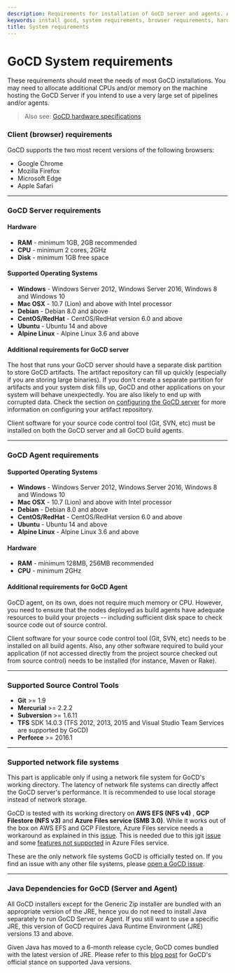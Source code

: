 ```yaml
---
description: Requirements for installation of GoCD server and agents. Additional CPUs and/or memory may need to be allocated.
keywords: install gocd, system requirements, browser requirements, hardware requirements, server requirements, operating systems, gocd agent
title: System requirements
---
```



# GoCD System requirements

These requirements should meet the needs of most GoCD installations. You may need to allocate additional CPUs and/or
memory on the machine hosting the GoCD Server if you intend to use a very large set of pipelines and/or agents.

> Also see: [GoCD hardware specifications](./hardware_specifications.html)

### Client (browser) requirements

GoCD supports the two most recent versions of the following browsers:

- Google Chrome
- Mozilla Firefox
- Microsoft Edge
- Apple Safari

<hr>

### GoCD Server requirements

#### Hardware

* **RAM** - minimum 1GB, 2GB recommended
* **CPU** - minimum 2 cores, 2GHz
* **Disk** - minimum 1GB free space

#### Supported Operating Systems

* **Windows** - Windows Server 2012, Windows Server 2016, Windows 8 and Windows 10
* **Mac OSX** - 10.7 (Lion) and above with Intel processor
* **Debian**  - Debian 8.0 and above
* **CentOS/RedHat** - CentOS/RedHat version 6.0 and above
* **Ubuntu** - Ubuntu 14 and above
* **Alpine Linux** - Alpine Linux 3.6 and above

#### Additional requirements for GoCD server

The host that runs your GoCD server should have a separate disk partition to store GoCD artifacts. The artifact repository
can fill up quickly (especially if you are storing large binaries). If you don't create a separate partition for
artifacts and your system disk fills up, GoCD and other applications on your system will behave unexpectedly. You are
also likely to end up with corrupted data. Check the section on
[configuring the GoCD server](configuring_server_details.html) for more information on configuring your artifact
repository.

Client software for your source code control tool (Git, SVN, etc) must be installed on both the GoCD server and all GoCD
build agents.

<hr>

### GoCD Agent requirements

#### Supported Operating Systems

* **Windows** - Windows Server 2012, Windows Server 2016, Windows 8 and Windows 10
* **Mac OSX** - 10.7 (Lion) and above with Intel processor
* **Debian**  - Debian 8.0 and above
* **CentOS/RedHat** - CentOS/RedHat version 6.0 and above
* **Ubuntu** - Ubuntu 14 and above
* **Alpine Linux** - Alpine Linux 3.6 and above

#### Hardware

* **RAM** - minimum 128MB, 256MB recommended
* **CPU** - minimum 2GHz

#### Additional requirements for GoCD Agent

GoCD agent, on its own, does not require much memory or CPU. However, you need to ensure that the nodes deployed as
build agents have adequate resources to build your projects -- including sufficient disk space to check source code out
of source control.

Client software for your source code control tool (Git, SVN, etc) needs to be installed on all build agents. Also, any
other software required to build your application (if not accessed directly from the project source checked out from
source control) needs to be installed (for instance, Maven or Rake).

<hr>

### Supported Source Control Tools

* **Git** >= 1.9
* **Mercurial** >= 2.2.2
* **Subversion** >= 1.6.11
* **TFS** SDK 14.0.3 (TFS 2012, 2013, 2015 and Visual Studio Team Services are supported by GoCD)
* **Perforce** >= 2016.1

<hr>

### Supported network file systems

This part is applicable only if using a network file system for GoCD's working directory. The latency of network file systems can directly affect the GoCD server's performance. It is recommended to use local storage instead of network storage.

GoCD is tested with its working directory on **AWS EFS (NFS v4)** , **GCP Filestore (NFS v3)** and **Azure Files service (SMB 3.0)**. While it works out of the box on AWS EFS and GCP Filestore, Azure Files service needs a workaround as explained in this [issue](https://github.com/gocd/gocd/issues/5631#issuecomment-460945202). This is needed due to this jgit [issue](https://bugs.eclipse.org/bugs/show_bug.cgi?id=544164) and some [features not supported](https://docs.microsoft.com/en-us/rest/api/storageservices/features-not-supported-by-the-azure-file-service) in Azure Files service.

These are the only network file systems GoCD is officially tested on. If you find an issue with any other file systems, please [open a GoCD issue](https://github.com/gocd/gocd/issues/new).

<hr>

### Java Dependencies for GoCD (Server and Agent)

All GoCD installers except for the Generic Zip installer are bundled with an appropriate version of the JRE, hence you do not need to install Java separately to run GoCD Server or Agent. If you still want to use a specific JRE, this version of GoCD requires Java Runtime Environment (JRE) versions 13 and above.

Given Java has moved to a 6-month release cycle, GoCD comes bundled with the latest version of JRE. Please refer to this [blog post](https://www.gocd.org/2019/05/21/official-stance-on-java/) for GoCD's official stance on supported Java versions.
